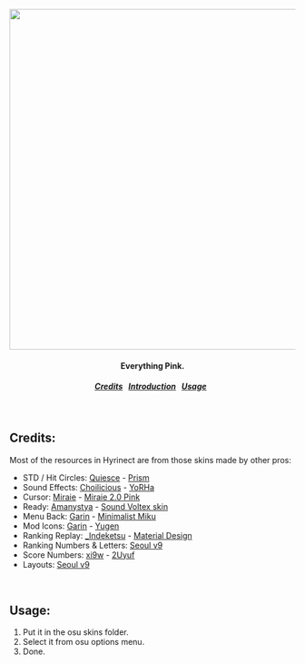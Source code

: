<br>
<br>

<h1 align="center">
  <a href="#!">
    <img src="https://i.imgur.com/0uquSh8.png" width=600>
  </a>
</h1>
<h4 align="center">
  Everything Pink.
</h4>
<h5 align="center">
  <a href="#credit">Credits</a>&nbsp;&nbsp;
  <a href="#introduction">Introduction</a>&nbsp;&nbsp;
  <a href="#usage">Usage</a>&nbsp;&nbsp;
</h5>

<br>

<a name="credit"></a>
Credits:
--------

Most of the resources in Hyrinect are from those skins made by other pros:

* STD / Hit Circles: [Quiesce](https://osu.ppy.sh/users/1863682) - [Prism](https://osu.ppy.sh/community/forums/topics/324926)
* Sound Effects: [Choilicious](https://osu.ppy.sh/users/2129634) - [YoRHa](https://osu.ppy.sh/community/forums/topics/540757)
* Cursor: [Miraie](https://osu.ppy.sh/users/6483437) - [Miraie 2.0 Pink](https://www.youtube.com/watch?v=Vplbr25Yd6U)
* Ready: [Amanystya](https://osu.ppy.sh/users/925377) - [Sound Voltex skin](https://osu.ppy.sh/community/forums/topics/203107)
* Menu Back: [Garin](https://osu.ppy.sh/users/2130664) - [Minimalist Miku](https://osu.ppy.sh/community/forums/topics/202277)
* Mod Icons: [Garin](https://osu.ppy.sh/users/2130664) - [Yugen](https://osu.ppy.sh/community/forums/topics/365036)
* Ranking Replay: [\_Indeketsu](https://osu.ppy.sh/users/6286572) - [Material Design](https://osu.ppy.sh/community/forums/topics/481229)
* Ranking Numbers & Letters: [Seoul v9](https://www.reddit.com/r/OsuSkins/comments/83i1r1/seoul_v9_169_only/)
* Score Numbers: [xi9w](https://osu.ppy.sh/users/5844251) - [2Uyuf](https://www.youtube.com/watch?v=lxuVCzYqAME)
* Layouts: [Seoul v9](https://www.reddit.com/r/OsuSkins/comments/83i1r1/seoul_v9_169_only/)

<br>

<a name="usage"></a>
Usage:
--------

1. Put it in the osu skins folder.
2. Select it from osu options menu.
3. Done.
